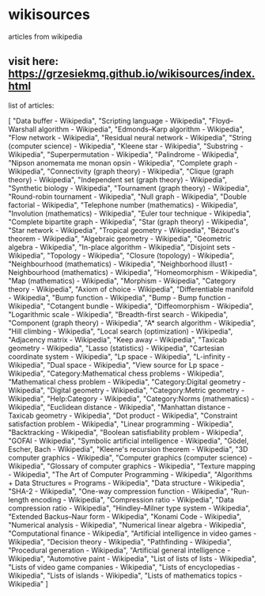# wikisources
articles from wikipedia
## visit here: https://grzesiekmq.github.io/wikisources/index.html  
  

list of articles:
  
    





  
[
    "Data buffer - Wikipedia",
    "Scripting language - Wikipedia",
    "Floyd–Warshall algorithm - Wikipedia",
    "Edmonds–Karp algorithm - Wikipedia",
    "Flow network - Wikipedia",
    "Residual neural network - Wikipedia",
    "String (computer science) - Wikipedia",
    "Kleene star - Wikipedia",
    "Substring - Wikipedia",
    "Superpermutation - Wikipedia",
    "Palindrome - Wikipedia",
    "Nipson anomemata me monan opsin - Wikipedia",
    "Complete graph - Wikipedia",
    "Connectivity (graph theory) - Wikipedia",
    "Clique (graph theory) - Wikipedia",
    "Independent set (graph theory) - Wikipedia",
    "Synthetic biology - Wikipedia",
    "Tournament (graph theory) - Wikipedia",
    "Round-robin tournament - Wikipedia",
    "Null graph - Wikipedia",
    "Double factorial - Wikipedia",
    "Telephone number (mathematics) - Wikipedia",
    "Involution (mathematics) - Wikipedia",
    "Euler tour technique - Wikipedia",
    "Complete bipartite graph - Wikipedia",
    "Star (graph theory) - Wikipedia",
    "Star network - Wikipedia",
    "Tropical geometry - Wikipedia",
    "Bézout's theorem - Wikipedia",
    "Algebraic geometry - Wikipedia",
    "Geometric algebra - Wikipedia",
    "In-place algorithm - Wikipedia",
    "Disjoint sets - Wikipedia",
    "Topology - Wikipedia",
    "Closure (topology) - Wikipedia",
    "Neighbourhood (mathematics) - Wikipedia",
    "Neighborhood illust1 - Neighbourhood (mathematics) - Wikipedia",
    "Homeomorphism - Wikipedia",
    "Map (mathematics) - Wikipedia",
    "Morphism - Wikipedia",
    "Category theory - Wikipedia",
    "Axiom of choice - Wikipedia",
    "Differentiable manifold - Wikipedia",
    "Bump function - Wikipedia",
    "Bump - Bump function - Wikipedia",
    "Cotangent bundle - Wikipedia",
    "Diffeomorphism - Wikipedia",
    "Logarithmic scale - Wikipedia",
    "Breadth-first search - Wikipedia",
    "Component (graph theory) - Wikipedia",
    "A* search algorithm - Wikipedia",
    "Hill climbing - Wikipedia",
    "Local search (optimization) - Wikipedia",
    "Adjacency matrix - Wikipedia",
    "Keep away - Wikipedia",
    "Taxicab geometry - Wikipedia",
    "Lasso (statistics) - Wikipedia",
    "Cartesian coordinate system - Wikipedia",
    "Lp space - Wikipedia",
    "L-infinity - Wikipedia",
    "Dual space - Wikipedia",
    "View source for Lp space - Wikipedia",
    "Category:Mathematical chess problems - Wikipedia",
    "Mathematical chess problem - Wikipedia",
    "Category:Digital geometry - Wikipedia",
    "Digital geometry - Wikipedia",
    "Category:Metric geometry - Wikipedia",
    "Help:Category - Wikipedia",
    "Category:Norms (mathematics) - Wikipedia",
    "Euclidean distance - Wikipedia",
    "Manhattan distance - Taxicab geometry - Wikipedia",
    "Dot product - Wikipedia",
    "Constraint satisfaction problem - Wikipedia",
    "Linear programming - Wikipedia",
    "Backtracking - Wikipedia",
    "Boolean satisfiability problem - Wikipedia",
    "GOFAI - Wikipedia",
    "Symbolic artificial intelligence - Wikipedia",
    "Gödel, Escher, Bach - Wikipedia",
    "Kleene's recursion theorem - Wikipedia",
    "3D computer graphics - Wikipedia",
    "Computer graphics (computer science) - Wikipedia",
    "Glossary of computer graphics - Wikipedia",
    "Texture mapping - Wikipedia",
    "The Art of Computer Programming - Wikipedia",
    "Algorithms + Data Structures = Programs - Wikipedia",
    "Data structure - Wikipedia",
    "SHA-2 - Wikipedia",
    "One-way compression function - Wikipedia",
    "Run-length encoding - Wikipedia",
    "Compression ratio - Wikipedia",
    "Data compression ratio - Wikipedia",
    "Hindley–Milner type system - Wikipedia",
    "Extended Backus–Naur form - Wikipedia",
    "Konami Code - Wikipedia",
    "Numerical analysis - Wikipedia",
    "Numerical linear algebra - Wikipedia",
    "Computational finance - Wikipedia",
    "Artificial intelligence in video games - Wikipedia",
    "Decision theory - Wikipedia",
    "Pathfinding - Wikipedia",
    "Procedural generation - Wikipedia",
    "Artificial general intelligence - Wikipedia",
    "Automotive paint - Wikipedia",
    "List of lists of lists - Wikipedia",
    "Lists of video game companies - Wikipedia",
    "Lists of encyclopedias - Wikipedia",
    "Lists of islands - Wikipedia",
    "Lists of mathematics topics - Wikipedia"
]  
